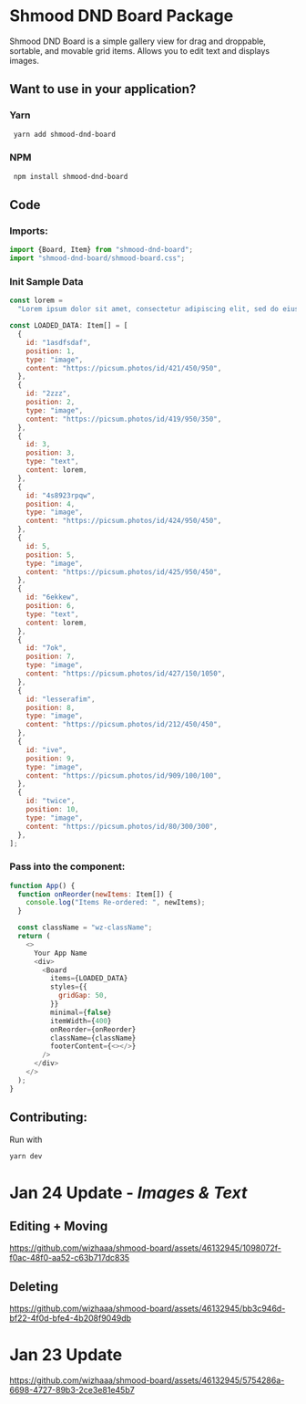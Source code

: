 # Shmood DND Board Package

Shmood DND Board is a simple gallery view for drag and droppable, sortable, and movable grid items. Allows you to edit text and displays images.

## Want to use in your application?

### Yarn

```bash
 yarn add shmood-dnd-board
```

### NPM

```bash
 npm install shmood-dnd-board
```

## Code

### Imports:

```typescript
import {Board, Item} from "shmood-dnd-board";
import "shmood-dnd-board/shmood-board.css";
```

### Init Sample Data

```javascript
const lorem =
  "Lorem ipsum dolor sit amet, consectetur adipiscing elit, sed do eiusmod tempor incididunt ut labore et dolore magna aliqua. Ut enim ad minim veniam, quis nostrud exercitation ullamco laboris nisi ut aliquip ex ea commodo consequat. Duis aute irure dolor in reprehenderit in voluptate velit esse cillum dolore eu fugiat nulla pariatur. Excepteur sint occaecat cupidatat non proident, sunt in culpa qui officia deserunt mollit anim id est laborum.";

const LOADED_DATA: Item[] = [
  {
    id: "1asdfsdaf",
    position: 1,
    type: "image",
    content: "https://picsum.photos/id/421/450/950",
  },
  {
    id: "2zzz",
    position: 2,
    type: "image",
    content: "https://picsum.photos/id/419/950/350",
  },
  {
    id: 3,
    position: 3,
    type: "text",
    content: lorem,
  },
  {
    id: "4s8923rpqw",
    position: 4,
    type: "image",
    content: "https://picsum.photos/id/424/950/450",
  },
  {
    id: 5,
    position: 5,
    type: "image",
    content: "https://picsum.photos/id/425/950/450",
  },
  {
    id: "6ekkew",
    position: 6,
    type: "text",
    content: lorem,
  },
  {
    id: "7ok",
    position: 7,
    type: "image",
    content: "https://picsum.photos/id/427/150/1050",
  },
  {
    id: "lesserafim",
    position: 8,
    type: "image",
    content: "https://picsum.photos/id/212/450/450",
  },
  {
    id: "ive",
    position: 9,
    type: "image",
    content: "https://picsum.photos/id/909/100/100",
  },
  {
    id: "twice",
    position: 10,
    type: "image",
    content: "https://picsum.photos/id/80/300/300",
  },
];
```

### Pass into the component:

```javascript
function App() {
  function onReorder(newItems: Item[]) {
    console.log("Items Re-ordered: ", newItems);
  }

  const className = "wz-className";
  return (
    <>
      Your App Name
      <div>
        <Board
          items={LOADED_DATA}
          styles={{
            gridGap: 50,
          }}
          minimal={false}
          itemWidth={400}
          onReorder={onReorder}
          className={className}
          footerContent={<></>}
        />
      </div>
    </>
  );
}
```

## Contributing:

Run with

```bash
yarn dev
```

# Jan 24 Update - _Images & Text_

## Editing + Moving

https://github.com/wizhaaa/shmood-board/assets/46132945/1098072f-f0ac-48f0-aa52-c63b717dc835

## Deleting

https://github.com/wizhaaa/shmood-board/assets/46132945/bb3c946d-bf22-4f0d-bfe4-4b208f9049db

# Jan 23 Update

https://github.com/wizhaaa/shmood-board/assets/46132945/5754286a-6698-4727-89b3-2ce3e81e45b7
